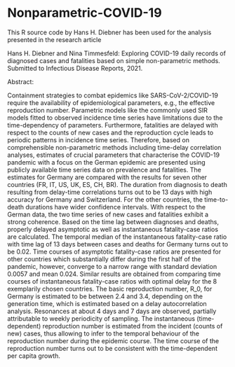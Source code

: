 # Nonparametric-COVID-19

This R source code by Hans H. Diebner has been used for the analysis presented in the research article

Hans H. Diebner and Nina Timmesfeld: Exploring COVID-19 daily records of diagnosed cases and fatalities based on simple non-parametric methods. Submitted to Infectious Disease Reports, 2021.

Abstract:

Containment strategies to combat epidemics like SARS-CoV-2/COVID-19 require the availability of epidemiological parameters, e.g., the effective reproduction number. Parametric models like the commonly used SIR models fitted to observed incidence time series have limitations due to the time-dependency of parameters. Furthermore, fatalities are delayed with respect to the counts of new cases and the reproduction cycle leads to periodic patterns in incidence time series. Therefore, based on comprehensible non-parametric methods including time-delay correlation analyses, estimates of crucial parameters that characterise the COVID-19 pandemic with a focus on the German epidemic are presented using publicly available time series data on prevalence and fatalities. The estimates for Germany are compared with the results for seven other countries (FR, IT, US, UK, ES, CH, BR). The duration from diagnosis to death resulting from delay-time correlations turns out to be 13 days with high accuracy for Germany and Switzerland. For the other countries, the time-to-death durations have wider confidence intervals. With respect to the German data, the two time series of new cases and fatalities exhibit a strong coherence. Based on the time lag between diagnoses and deaths, properly delayed asymptotic as well as instantaneous fatality-case ratios are calculated. The temporal median of the instantaneous fatality-case ratio with time lag of 13 days between cases and deaths for Germany turns out to be $0.02$. Time courses of asymptotic fatality-case ratios are presented for other countries which substantially differ during the first half of the pandemic, however, converge to a narrow range with standard deviation 0.0057 and mean 0.024. Similar results are obtained from comparing time courses of instantaneous fatality-case ratios with optimal delay for the 8 exemplarily chosen countries. The basic reproduction number, R_0, for Germany is estimated to be between 2.4 and 3.4, depending on the generation time, which is estimated based on a delay autocorrelation analysis. Resonances at about 4 days and 7 days are observed, partially attributable to weekly periodicity of sampling. The instantaneous (time-dependent) reproduction number is estimated from the incident (counts of new) cases, thus allowing to infer to the temporal behaviour of the reproduction number during the epidemic course. The time course of the reproduction number turns out to be consistent with the time-dependent per capita growth.

